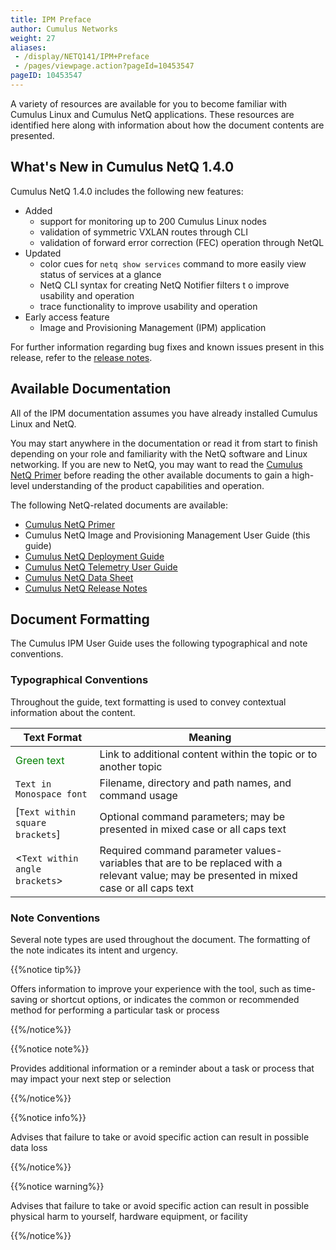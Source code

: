 ```yaml
---
title: IPM Preface
author: Cumulus Networks
weight: 27
aliases:
 - /display/NETQ141/IPM+Preface
 - /pages/viewpage.action?pageId=10453547
pageID: 10453547
---
```

A variety of resources are available for you to become familiar with
Cumulus Linux and Cumulus NetQ applications. These resources are
identified here along with information about how the document contents
are presented.

## What's New in Cumulus NetQ 1.4.0

Cumulus NetQ 1.4.0 includes the following new features:

  - Added
      - support for monitoring up to 200 Cumulus Linux nodes
      - validation of symmetric VXLAN routes through CLI
      - validation of forward error correction (FEC) operation through
        NetQL
  - Updated
      - color cues for `netq show services` command to more easily view
        status of services at a glance
      - NetQ CLI syntax for creating NetQ Notifier filters t o improve
        usability and operation
      - trace functionality to improve usability and operation
  - Early access feature
      - Image and Provisioning Management (IPM) application

For further information regarding bug fixes and known issues present in
this release, refer to the [release notes](https://support.cumulusnetworks.com/hc/en-us/articles/360005898274).

## Available Documentation

All of the IPM documentation assumes you have already installed Cumulus Linux and
NetQ.

You may
start anywhere in the documentation or read it from start to finish
depending on your role and familiarity with the NetQ software and Linux
networking. If you are
new to NetQ, you may want to read the [Cumulus NetQ Primer](/cumulus-netq-141/) before reading the other
available documents to gain a high-level understanding of the product
capabilities and operation.

The following NetQ-related documents are available:

  - [Cumulus NetQ Primer](/cumulus-netq-141/)
  - Cumulus NetQ Image and Provisioning Management User Guide (this guide)
  - [Cumulus NetQ Deployment Guide](/cumulus-netq-141/Cumulus-NetQ-Deployment-Guide/)
  - [Cumulus NetQ Telemetry User Guide](/cumulus-netq-141/Cumulus-NetQ-Telemetry-User-Guide/)
  - [Cumulus NetQ Data Sheet](https://cumulusnetworks.com/learn/web-scale-networking-resources/product-collateral/netq-data-sheet/)
  - [Cumulus NetQ Release Notes](https://support.cumulusnetworks.com/hc/en-us/articles/360005898274)

## Document Formatting

The Cumulus IPM User Guide uses the following typographical and note
conventions.

### Typographical Conventions

Throughout the guide, text formatting is
used to convey contextual information about the content.

| **Text Format**                   | **Meaning** |
| ------------------------------------------------------------------------ | ------------------------------------------------------------------------------------------------------------------------------------------------------------------------------------------------------------------------ |
| <span style="color: #008000;"> Green text </span>                        | Link to additional content within the topic or to another topic                                                                                                                                                          |
| `Text in Monospace font`                                                 |  Filename, directory and path names, and command usage                                                                                                                             |
| \[`Text within square brackets`\]  |  Optional command parameters; may be presented in mixed case or all caps text                                                                                                       |
| \<`Text within angle brackets`\>   | Required command parameter values-variables that are to be replaced with a relevant value;  may be presented in mixed case or all caps text  |

### Note Conventions

Several note types are used throughout
the document. The formatting of the note indicates its intent and
urgency.

{{%notice tip%}}

Offers information to improve your
experience with the tool, such as time-saving or shortcut options, or indicates the common or
recommended method for performing a particular task or process

{{%/notice%}}

{{%notice note%}}

Provides additional information or a reminder about a task or process
that may impact your next step or selection

{{%/notice%}}

{{%notice info%}}

Advises that failure to take or avoid specific action can result in
possible data loss

{{%/notice%}}

{{%notice warning%}}

Advises that failure to take or avoid specific action can result in
possible physical harm to yourself, hardware equipment, or facility

{{%/notice%}}

